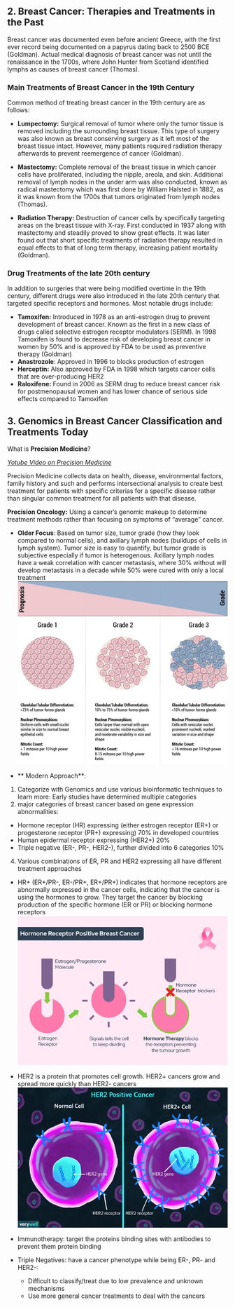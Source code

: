 ﻿


**2. Breast Cancer: Therapies and Treatments in the Past**
---

Breast cancer was documented even before ancient Greece, with the first ever record being documented on a papyrus dating back to 2500 BCE (Goldman). Actual medical diagnosis of breast cancer was not until the renaissance in the 1700s, where John Hunter from Scotland identified lymphs as causes of breast cancer (Thomas).

### **Main Treatments of Breast Cancer in the 19th Century**
Common method of treating breast cancer in the 19th century are as follows:
  - **Lumpectomy:** Surgical removal of tumor where only the tumor tissue is removed including the surrounding breast tissue. This type of surgery was also known as breast conserving surgery as it left most of the breast tissue intact. However, many patients required radiation therapy afterwards to prevent reemergence of cancer (Goldman).

  - **Mastectomy:** Complete removal of the breast tissue in which cancer cells have proliferated, including the nipple, areola, and skin. Additional removal of lymph nodes in the under arm was also conducted, known as radical mastectomy which was first done by William Halsted in 1882, as it was known from the 1700s that tumors originated from lymph nodes (Thomas).

  - **Radiation Therapy:** Destruction of cancer cells by specifically targeting areas on the breast tissue with X-ray. First conducted in 1937 along with mastectomy and steadily proved to show great effects. It was later found out that short specific treatments of radiation therapy resulted in equal effects to that of long term therapy, increasing patient mortality (Goldman).


### **Drug Treatments of the late 20th century**

In addition to surgeries that were being modified overtime in the 19th century, different drugs were also introduced in the late 20th century that targeted specific receptors and hormones. Most notable drugs include:

  - **Tamoxifen:** Introduced in 1978 as an anti-estrogen drug to prevent development of breast cancer. Known as the first in a new class of drugs called selective estrogen receptor modulators (SERM). In 1998 Tamoxifen is found to decrease risk of developing breast cancer in women by 50% and is approved by FDA to be used as preventive therapy (Goldman)
  - **Anastrozole**: Approved in 1996 to blocks production of estrogen
  - **Herceptin:** Also approved by FDA in 1998 which targets cancer cells that are over-producing HER2
  - **Raloxifene:** Found in 2006 as SERM drug to reduce breast cancer risk for postmenopausal women and has lower chance of serious side effects compared to Tamoxifen


**3. Genomics in Breast Cancer Classification and Treatments Today**
---

What is **Precision Medicine**?

[*Yotube Video on Precision Medicine*](https://www.youtube.com/watch?v=HQKFgfMO5Sw)

Precision Medicine collects data on health, disease, environmental factors, family history and such and performs intersectional analysis to create best treatment for patients with specific criterias for a specific disease rather than singular common treatment for all patients with that disease.

**Precision Oncology:** Using a cancer’s genomic makeup to determine treatment methods rather than focusing on symptoms of “average” cancer.

- **Older Focus**:
Based on tumor size, tumor grade (how they look compared to normal cells), and axillary lymph nodes (buildups of cells in lymph system). Tumor size is easy to quantify, but tumor grade is subjective especially if tumor is heterogenous. Axillary lymph nodes have a weak correlation with cancer metastasis, where 30% without will develop metastasis in a decade while 50% were cured with only a local treatment
![](cancer-grades.jpg)

- ** Modern Approach**: 
1. Categorize with Genomics and use various bioinformatic techniques to learn more: Early studies have determined multiple categories
2. major categories of breast cancer based on gene expression abnormalities:
  - Hormone receptor (HR) expressing (either estrogen receptor (ER+) or progesterone receptor (PR+) expressing) 70% in developed countries
- Human epidermal receptor expressing (HER2+) 20%
- Triple negative (ER-, PR-, HER2-), further divided into 6 categories 10%
4. Various combinations of ER, PR and HER2 expressing all have different treatment approaches

- HR+ (ER+/PR-, ER-/PR+, ER+/PR+) indicates that hormone receptors are abnormally expressed in the cancer cells, indicating that the cancer is using the hormones to grow. They target the cancer by blocking production of the specific hormone (ER or PR) or blocking hormone receptors 
![](hormone.png)
- HER2 is a protein that promotes cell growth. HER2+ cancers grow and spread more quickly than HER2- cancers
![](her2_pos.png)
- Immunotherapy: target the proteins binding sites with antibodies to prevent them protein binding

- Triple Negatives: have a cancer phenotype while being ER-, PR- and HER2-:
  - Difficult to classify/treat due to low prevalence and unknown mechanisms
  - Use more general cancer treatments to deal with the cancers



